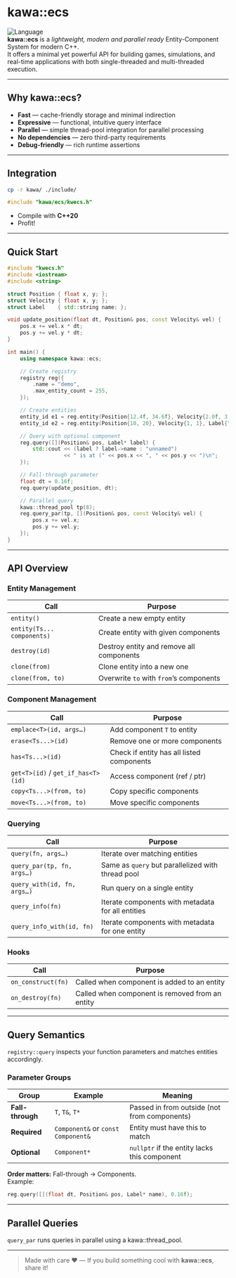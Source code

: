 # kawa::ecs

![Language](https://img.shields.io/badge/C%2B%2B-20-blue.svg)  
**kawa::ecs** is a *lightweight, modern and parallel ready* Entity-Component System for modern C++.  
It offers a minimal yet powerful API for building games, simulations, and real-time applications with both single-threaded and multi-threaded execution.

---

## Why kawa::ecs?

- **Fast** — cache-friendly storage and minimal indirection  
- **Expressive** — functional, intuitive query interface  
- **Parallel** — simple thread-pool integration for parallel processing  
- **No dependencies** — zero third-party requirements  
- **Debug-friendly** — rich runtime assertions

---

## Integration
```bash
cp -r kawa/ ./include/
```
```cpp
#include "kawa/ecs/kwecs.h"
```
- Compile with **C++20**  
- Profit!

---

## Quick Start

```cpp
#include "kwecs.h"
#include <iostream>
#include <string>

struct Position { float x, y; };
struct Velocity { float x, y; };
struct Label    { std::string name; };

void update_position(float dt, Position& pos, const Velocity& vel) {
    pos.x += vel.x * dt;
    pos.y += vel.y * dt;
}

int main() {
    using namespace kawa::ecs;

    // Create registry
    registry reg({
        .name = "demo",
        .max_entity_count = 255,
    });

    // Create entities
    entity_id e1 = reg.entity(Position{12.4f, 34.6f}, Velocity{2.0f, 3.0f});
    entity_id e2 = reg.entity(Position{10, 20}, Velocity{1, 1}, Label{"Ichigo"});

    // Query with optional component
    reg.query([](Position& pos, Label* label) {
        std::cout << (label ? label->name : "unnamed")
                  << " is at (" << pos.x << ", " << pos.y << ")\n";
    });

    // Fall-through parameter
    float dt = 0.16f;
    reg.query(update_position, dt);

    // Parallel query
    kawa::thread_pool tp(8);
    reg.query_par(tp, [](Position& pos, const Velocity& vel) {
        pos.x += vel.x;
        pos.y += vel.y;
    });
}
```

---

## API Overview

### Entity Management
| Call                                   | Purpose                                               |
|----------------------------------------|-------------------------------------------------------|
| `entity()`                             | Create a new empty entity                             |
| `entity(Ts... components)`             | Create entity with given components                   |
| `destroy(id)`                          | Destroy entity and remove all components              |
| `clone(from)`                          | Clone entity into a new one                           |
| `clone(from, to)`                      | Overwrite `to` with `from`’s components               |

### Component Management
| Call                                   | Purpose                                               |
|----------------------------------------|-------------------------------------------------------|
| `emplace<T>(id, args…)`                | Add component `T` to entity                           |
| `erase<Ts...>(id)`                     | Remove one or more components                         |
| `has<Ts...>(id)`                       | Check if entity has all listed components             |
| `get<T>(id)` / `get_if_has<T>(id)`     | Access component (ref / ptr)                          |
| `copy<Ts...>(from, to)`                 | Copy specific components                              |
| `move<Ts...>(from, to)`                 | Move specific components                              |

### Querying
| Call                                   | Purpose                                               |
|----------------------------------------|-------------------------------------------------------|
| `query(fn, args…)`                     | Iterate over matching entities                        |
| `query_par(tp, fn, args…)`              | Same as `query` but parallelized with thread pool     |
| `query_with(id, fn, args…)`             | Run query on a single entity                          |
| `query_info(fn)`                        | Iterate components with metadata for all entities     |
| `query_info_with(id, fn)`               | Iterate components with metadata for one entity       |

### Hooks
| Call                                   | Purpose                                               |
|----------------------------------------|-------------------------------------------------------|
| `on_construct(fn)`                     | Called when component is added to an entity                 |
| `on_destroy(fn)`                       | Called when component is removed from an entity             |

---

## Query Semantics

`registry::query` inspects your function parameters and matches entities accordingly.

### Parameter Groups
| Group         | Example                 | Meaning                                              |
|---------------|-------------------------|------------------------------------------------------|
| **Fall-through** | `T`, `T&`, `T*`         | Passed in from outside (not from components)         |
| **Required**     | `Component&` or `const Component&` | Entity must have this to match                       |
| **Optional**     | `Component*`           | `nullptr` if the entity lacks this component         |

**Order matters:** Fall-through → Components.  
Example:
```cpp
reg.query([](float dt, Position& pos, Label* name), 0.16f);
```

---

## Parallel Queries

`query_par` runs queries in parallel using a kawa::thread_pool.

---

> Made with care ❤️ — If you build something cool with **kawa::ecs**, share it!
